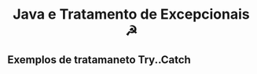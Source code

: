 <h1 align="center">Java e Tratamento de Excepcionais ☭</h1>

<h2>Exemplos de tratamaneto Try..Catch</h2>